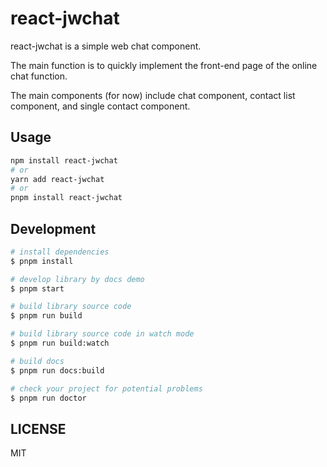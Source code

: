 # react-jwchat

react-jwchat is a simple web chat component.

The main function is to quickly implement the front-end page of the online chat function.

The main components (for now) include chat component, contact list component, and single contact component.

## Usage

```bash
npm install react-jwchat
# or
yarn add react-jwchat
# or
pnpm install react-jwchat
```

## Development

```bash
# install dependencies
$ pnpm install

# develop library by docs demo
$ pnpm start

# build library source code
$ pnpm run build

# build library source code in watch mode
$ pnpm run build:watch

# build docs
$ pnpm run docs:build

# check your project for potential problems
$ pnpm run doctor
```

## LICENSE

MIT

